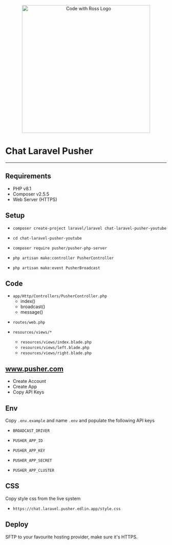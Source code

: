 <p align="center">
    <a href="https://www.codewithross.com/" target="_blank">
        <img src="https://assets.edlin.app/logo/codewithross/logo-dark.svg" width="400" alt="Code with Ross Logo">
    </a>
</p>

# Chat Laravel Pusher

---

## Requirements

- PHP v8.1
- Composer v2.5.5
- Web Server (HTTPS)

## Setup

- `composer create-project laravel/laravel chat-laravel-pusher-youtube`
- `cd chat-laravel-pusher-youtube`


- `composer require pusher/pusher-php-server`


- `php artisan make:controller PusherController`
- `php artisan make:event PusherBroadcast`

## Code

- `app/Http/Controllers/PusherController.php`
  - index()
  - broadcast()
  - message()

[//]: # (- `config/stripe.php`)

- `routes/web.php`


- `resources/views/*`
  - `resources/views/index.blade.php`
  - `resources/views/left.blade.php`
  - `resources/views/right.blade.php`

## www.pusher.com

- Create Account
- Create App
- Copy API Keys

## Env

Copy `.env.example` and name `.env` and populate the following API keys

- `BROADCAST_DRIVER`


- `PUSHER_APP_ID`
- `PUSHER_APP_KEY`
- `PUSHER_APP_SECRET`
- `PUSHER_APP_CLUSTER`


## CSS

Copy style css from the live system

- `https://chat.laravel.pusher.edlin.app/style.css`



## Deploy

SFTP to your favourite hosting provider, make sure it's HTTPS.
